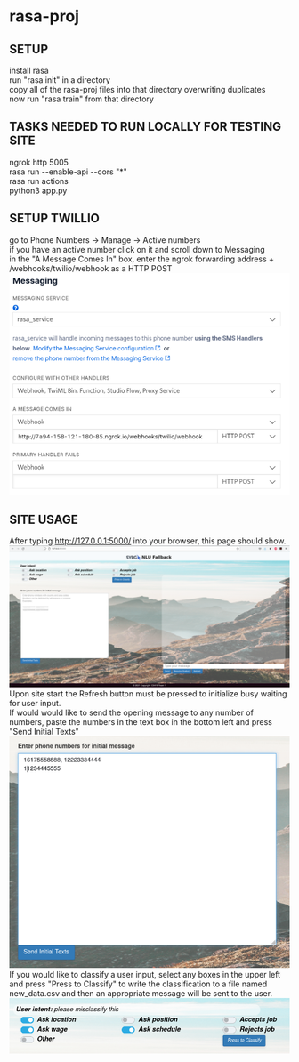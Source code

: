# rasa-proj

## SETUP
install rasa  
run "rasa init" in a directory  
copy all of the rasa-proj files into that directory overwriting duplicates  
now run "rasa train" from that directory

## TASKS NEEDED TO RUN LOCALLY FOR TESTING SITE  
ngrok http 5005  
rasa run --enable-api --cors "*"  
rasa run actions  
python3 app.py  

## SETUP TWILLIO   
go to Phone Numbers -> Manage -> Active numbers  
if you have an active number click on it and scroll down to Messaging  
in the "A Message Comes In" box, enter the ngrok forwarding address + /webhooks/twilio/webhook as a HTTP POST  
![](readmepics/twilio_screen.png)  

## SITE USAGE
After typing http://127.0.0.1:5000/ into your browser, this page should show.  
![Example](readmepics/site.png)  
Upon site start the Refresh button must be pressed to initialize busy waiting for user input.  
If would would like to send the opening message to any number of numbers, paste the numbers in the text box in the bottom left and press "Send Initial Texts"  
![](readmepics/sendinitial.png)  
If you would like to classify a user input, select any boxes in the upper left and press "Press to Classify" to write the classification to a file named new_data.csv and then an appropriate message will be sent to the user.  
![](readmepics/presstoclassify.png)  
